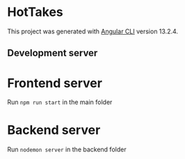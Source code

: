 # HotTakes

This project was generated with [Angular CLI](https://github.com/angular/angular-cli) version 13.2.4.

## Development server

# Frontend server
Run `npm run start` in the main folder

# Backend server
Run `nodemon server` in the backend folder